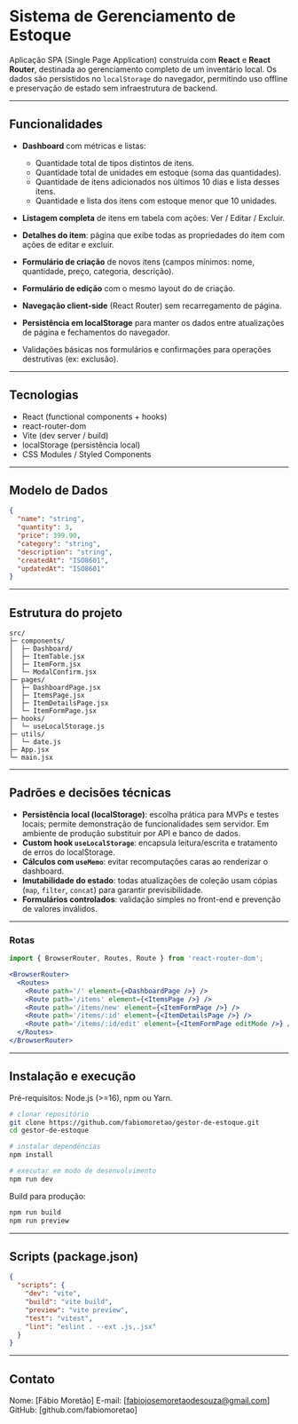 # Sistema de Gerenciamento de Estoque

Aplicação SPA (Single Page Application) construída com **React** e **React Router**, destinada ao gerenciamento completo de um inventário local. Os dados são persistidos no `localStorage` do navegador, permitindo uso offline e preservação de estado sem infraestrutura de backend.

---

## Funcionalidades

* **Dashboard** com métricas e listas:

  * Quantidade total de tipos distintos de itens.
  * Quantidade total de unidades em estoque (soma das quantidades).
  * Quantidade de itens adicionados nos últimos 10 dias e lista desses itens.
  * Quantidade e lista dos itens com estoque menor que 10 unidades.
* **Listagem completa** de itens em tabela com ações: Ver / Editar / Excluir.
* **Detalhes do item**: página que exibe todas as propriedades do item com ações de editar e excluir.
* **Formulário de criação** de novos itens (campos mínimos: nome, quantidade, preço, categoria, descrição).
* **Formulário de edição** com o mesmo layout do de criação.
* **Navegação client-side** (React Router) sem recarregamento de página.
* **Persistência em localStorage** para manter os dados entre atualizações de página e fechamentos do navegador.
* Validações básicas nos formulários e confirmações para operações destrutivas (ex: exclusão).

---

## Tecnologias

* React (functional components + hooks)
* react-router-dom
* Vite (dev server / build)
* localStorage (persistência local)
* CSS Modules / Styled Components 

---

## Modelo de Dados

```json
{
  "name": "string",
  "quantity": 3,           
  "price": 399.90,          
  "category": "string",
  "description": "string",
  "createdAt": "ISO8601",
  "updatedAt": "ISO8601"
}
```

---

## Estrutura do projeto

```
src/
├─ components/
│  ├─ Dashboard/
│  ├─ ItemTable.jsx
│  ├─ ItemForm.jsx
│  └─ ModalConfirm.jsx
├─ pages/
│  ├─ DashboardPage.jsx
│  ├─ ItemsPage.jsx
│  ├─ ItemDetailsPage.jsx
│  └─ ItemFormPage.jsx
├─ hooks/
│  └─ useLocalStorage.js
├─ utils/
│  └─ date.js
├─ App.jsx
└─ main.jsx
```

---

## Padrões e decisões técnicas

* **Persistência local (localStorage)**: escolha prática para MVPs e testes locais; permite demonstração de funcionalidades sem servidor. Em ambiente de produção substituir por API e banco de dados.
* **Custom hook `useLocalStorage`**: encapsula leitura/escrita e tratamento de erros do localStorage.
* **Cálculos com `useMemo`**: evitar recomputações caras ao renderizar o dashboard.
* **Imutabilidade do estado**: todas atualizações de coleção usam cópias (`map`, `filter`, `concat`) para garantir previsibilidade.
* **Formulários controlados**: validação simples no front-end e prevenção de valores inválidos.

---

### Rotas

```jsx
import { BrowserRouter, Routes, Route } from 'react-router-dom';

<BrowserRouter>
  <Routes>
    <Route path='/' element={<DashboardPage />} />
    <Route path='/items' element={<ItemsPage />} />
    <Route path='/items/new' element={<ItemFormPage />} />
    <Route path='/items/:id' element={<ItemDetailsPage />} />
    <Route path='/items/:id/edit' element={<ItemFormPage editMode />} />
  </Routes>
</BrowserRouter>
```

---

## Instalação e execução

Pré-requisitos: Node.js (>=16), npm ou Yarn.

```bash
# clonar repositório
git clone https://github.com/fabiomoretao/gestor-de-estoque.git
cd gestor-de-estoque

# instalar dependências
npm install

# executar em modo de desenvolvimento
npm run dev

```

Build para produção:

```bash
npm run build
npm run preview
```

---

## Scripts (package.json)

```json
{
  "scripts": {
    "dev": "vite",
    "build": "vite build",
    "preview": "vite preview",
    "test": "vitest",
    "lint": "eslint . --ext .js,.jsx"
  }
}
```

---

## Contato

Nome: \[Fábio Moretão]
E-mail: \[[fabiojosemoretaodesouza@gmail.com](mailto:fabiojosemoretaodesouza@gmail.com)]
GitHub: \[github.com/fabiomoretao]
